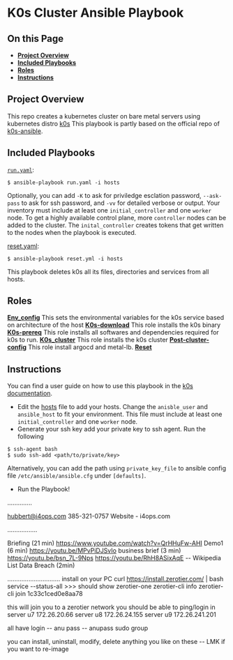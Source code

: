# K0s Cluster Ansible Playbook

## On this Page
- [**Project Overview**](#project)
- [**Included Playbooks**](#ip)
- [**Roles**](#roles)
- [**Instructions**](#instructions)

## Project Overview <a id='project'></a>
This repo creates a kubernetes cluster on bare metal servers using kubernetes distro [k0s](https://github.com/k0sproject/k0s)
This playbook is partly based on the official repo of [k0s-ansible](https://github.com/movd/k0s-ansible).

## Included Playbooks <a id='ip'></a>
[`run.yaml`](run.yaml):
```ShellSession
$ ansible-playbook run.yaml -i hosts
``` 
Optionally, you can add `-K` to ask for priviledge esclation password, `--ask-pass` to ask for ssh password, and `-vv` for detailed verbose or output.
Your inventory must include at least one `initial_controller` and one `worker` node. To get a highly available control plane, more `controller` nodes can be added to the cluster. The `inital_controller` creates tokens that get written to the nodes when the playbook is executed.

[reset.yaml](reset.yaml):
```ShellSession
$ ansible-playbook reset.yml -i hosts
```
This playbook deletes k0s all its files, directories and services from all hosts.

## Roles <a id='roles'></a>
[**Env_config**](roles/env_config)
This sets the environmental variables for the k0s service based on architecture of the host
[**K0s-download**](roles/k0s-download)
This role installs the k0s binary
[**K0s-prereq**](roles/k0s-prereq)
This role installs all softwares and dependencies required for k0s to run.
[**K0s_cluster**](roles/k0s_cluster)
This role installs the k0s cluster
[**Post-cluster-config**](roles/post-cluster-config)
This role install argocd and metal-lb.
[**Reset**](roles/reset)
## Instructions <a id='instructions'></a>
You can find a user guide on how to use this playbook in the [k0s documentation](https://docs.k0sproject.io/main/examples/ansible-playbook/).
- Edit the [hosts](hosts) file to add your hosts. Change the `anisble_user` and `ansible_host` to fit your environment. This file must include at least one `initial_controller` and one `worker` node.
- Generate your ssh key add your private key to ssh agent. Run the following 
```ShellSession
$ ssh-agent bash
$ sudo ssh-add <path/to/private/key>
``` 
Alternatively, you can add the path using `private_key_file` to ansible config file `/etc/ansible/ansible.cfg` under `[defaults]`.
- Run the Playbook!


..............

hubbert@i4ops.com
385-321-0757
Website - i4ops.com

.................

Briefing (21 min) https://www.youtube.com/watch?v=QrHHuFw-AHI 
Demo1 (6 min) https://youtu.be/MPvPiDJSvIo 
business brief (3 min) https://youtu.be/bsn_7L-9Nps
https://youtu.be/RhH8ASixAqE -- Wikipedia List Data Breach (2min)

..............................
install on your PC
curl https://install.zerotier.com/ | bash
service --status-all   >>> should show zerotier-one
zerotier-cli info
zerotier-cli join 1c33c1ced0e8aa78

this will join you to a zerotier network
you should be able to ping/login in
server u7   172.26.20.66
server u8   172.26.24.155
server u9   172.26.241.201

all have login -- anu     pass -- anupass   sudo group

you can install, uninstall, modify, delete anything you like on these -- LMK if you want to re-image

